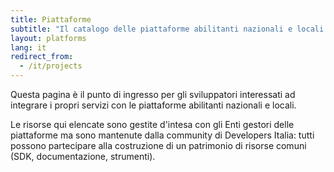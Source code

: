 ```yaml
---
title: Piattaforme
subtitle: "Il catalogo delle piattaforme abilitanti nazionali e locali: il sistema operativo del Paese."
layout: platforms
lang: it
redirect_from:
  - /it/projects
---
```


Questa pagina è il punto di ingresso per gli sviluppatori interessati ad integrare i propri servizi con le piattaforme abilitanti nazionali e locali.

Le risorse qui elencate sono gestite d'intesa con gli Enti gestori delle piattaforme ma sono mantenute dalla community di Developers Italia: tutti possono partecipare alla costruzione di un patrimonio di risorse comuni (SDK, documentazione, strumenti).